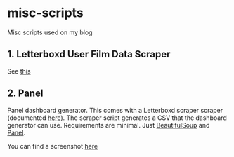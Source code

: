 # misc-scripts
Misc scripts used on my blog

## 1. Letterboxd User Film Data Scraper
See [this](https://ydkahin.github.io/posts/letterboxd-scraper-i/)

## 2. Panel
Panel dashboard generator. This comes with a Letterboxd scraper scraper (documented [here](https://ydkahin.github.io/posts/letterboxd-scraper-i/)). The scraper script generates a CSV that the dashboard generator can use.
Requirements are minimal. Just [BeautifulSoup](https://www.crummy.com/software/BeautifulSoup/bs4/doc/) and [Panel](https://panel.holoviz.org/). 

You can find a screenshot [here](https://i.imgur.com/V1vTFdu.png)

 
